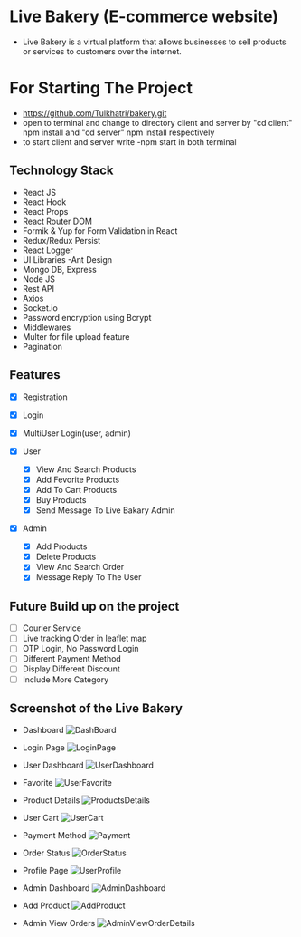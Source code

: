 # Live Bakery (E-commerce website)
* Live Bakery is a virtual platform that allows businesses to sell products or services to customers over the internet.

# For Starting The Project 
* https://github.com/Tulkhatri/bakery.git
* open to terminal and change to directory client and server by "cd client" npm install  and "cd server" npm install respectively
* to start client and server write -npm start in both terminal

## Technology Stack
* React JS
* React Hook
* React Props
* React Router DOM 
* Formik & Yup for Form Validation in React
* Redux/Redux Persist
* React Logger
* UI Libraries -Ant Design
* Mongo DB, Express
* Node JS
* Rest API
* Axios
* Socket.io
* Password encryption using Bcrypt
* Middlewares
* Multer for file upload feature
* Pagination


## Features
  - [x] Registration
  - [x] Login
  - [x] MultiUser Login(user, admin)

- [x] User
  - [x] View And Search Products
  - [x] Add Fevorite Products 
  - [x] Add To Cart Products
  - [x] Buy Products
  - [x] Send Message To Live Bakary Admin

- [x] Admin
  - [x] Add Products 
  - [x] Delete Products
  - [x] View And Search Order
  - [x] Message Reply To The User

## Future Build up on the project 
  - [ ] Courier Service
  - [ ] Live tracking Order in leaflet map 
  - [ ] OTP Login, No Password Login
  - [ ] Different Payment Method
  - [ ] Display Different Discount
  - [ ] Include More Category

## Screenshot of the Live Bakery

- Dashboard
![DashBoard](https://github.com/Tulkhatri/bakery/blob/develop/Live_bakery_screenshot/Live_Bakery_Hom_Page.png)

- Login Page
![LoginPage](https://github.com/Tulkhatri/bakery/blob/develop/Live_bakery_screenshot/Live_Bakery_Login_Page.png)

- User Dashboard
![UserDashboard](https://github.com/Tulkhatri/bakery/blob/develop/Live_bakery_screenshot/Live_Bakery_User_Dashboard.png)

- Favorite 
![UserFavorite](https://github.com/Tulkhatri/bakery/blob/develop/Live_bakery_screenshot/Live_Bakery_User_Favorite.png)

- Product Details
![ProductsDetails](https://github.com/Tulkhatri/bakery/blob/develop/Live_bakery_screenshot/Live_Bakery_ProductsDetails.png)

- User Cart
![UserCart](https://github.com/Tulkhatri/bakery/blob/develop/Live_bakery_screenshot/Live_Bakery_Cart.png)

- Payment Method
![Payment](https://github.com/Tulkhatri/bakery/blob/develop/Live_bakery_screenshot/Live_Bakery_Payment.png)

- Order Status
![OrderStatus](https://github.com/Tulkhatri/bakery/blob/develop/Live_bakery_screenshot/Live_Bakery_OrderStatus.png)

- Profile Page
![UserProfile](https://github.com/Tulkhatri/bakery/blob/develop/Live_bakery_screenshot/Live_Bakery_User_Profile.png)

- Admin Dashboard
![AdminDashboard](https://github.com/Tulkhatri/bakery/blob/develop/Live_bakery_screenshot/Live_Bakery_Admin_Dashboard.png)

- Add Product
![AddProduct](https://github.com/Tulkhatri/bakery/blob/develop/Live_bakery_screenshot/Live_Bakery_AddProduct)

- Admin View Orders
![AdminViewOrderDetails](https://github.com/Tulkhatri/bakery/blob/develop/Live_bakery_screenshot/Live_Bakery_Admin_View_OrderDetails.png)





